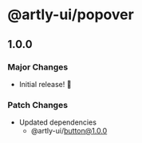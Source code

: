 # @artly-ui/popover

## 1.0.0

### Major Changes

- Initial release! 🎉

### Patch Changes

- Updated dependencies
  - @artly-ui/button@1.0.0
